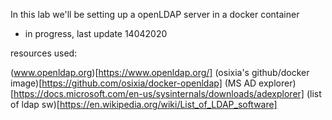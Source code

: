 In this lab we'll be setting up a openLDAP server in a docker container


- in progress, last update 14042020

resources used:


(www.openldap.org)[https://www.openldap.org/]
(osixia's github/docker image)[https://github.com/osixia/docker-openldap]
(MS AD explorer)[https://docs.microsoft.com/en-us/sysinternals/downloads/adexplorer]
(list of ldap sw)[https://en.wikipedia.org/wiki/List_of_LDAP_software]